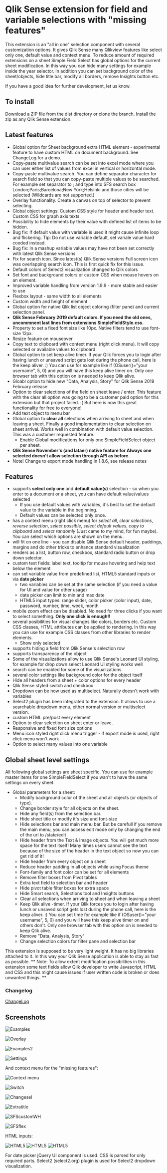 # Qlik Sense extension for field and variable selections with "missing features"

This extension is an "all in one" selection component with several customization options. It gives Qlik Sense many Qlikview features like select only one, default value and context menu.
To reduce amount of required extensions on a sheet Simple Field Select has global options for the current sheet modification. In this way you can hide many settings for example inside the year selector. In addition you can set  background color of the sheet/objects, hide title bar, modify all borders, remove Insights button etc.

If you have a good idea for further development, let us know.

## To install
Download a ZIP file from the dist directory or clone the branch. Install the zip as any Qlik Sense extension.

## Latest features
- Global option for Sheet background extra HTML element - experimental feature to have custom HTML on document background. See ChangeLog for a demo.
- Copy-paste multivalue search can be set into excel mode where you can user either list of values from excel in vertical or horizontal mode.
- Copy-paste multivalue search. You can define separator character for search field so that you can copy-paste multiple values to be searched. For example set separator to ; and type into SFS search box London;Paris;Barcelona;New York;Helsinki and those cities will be selected (Wildcards are not supported.)
- Overlay functionality. Create a canvas on top of selector to prevent selecting.
- Global object settings: Custom CSS style for header and header text. Custom CSS for graph axis texts.
- Possibility to hide elements by their value with defined list of items to be hidden.
- Bug fix: If default value with variable is used it might cause infinite loop and flickering.  Tip: Do not use variable default, set variale value hard coeded instead.
- Bug fix: In a mashup variable values may have not been set correctly with latest Qlik Sense versions
- Fix for search icon. Since latest(s) Qlik Sense versions Full screen icon was overlapping search icon. This is first quick fix for this issue.
- Default colors of Select2 visualization changed to Qlik colors
- Set font and background colors or custom CSS when mouse hovers on an element.
- Improved variable handling from version 1.9.9 - more stable and easier to use
- Flexbox layout - same width to all elements
- Custom width and height of element
- Global option for native Qlik list object coloring (filter pane) and current selection panel.
- **Qlik Sense February 2019 default colors. If you need the old ones, uncommnent last lines from extensions SimpleFieldStyle.css.**
- Property to set a fixed font size like 10px. Native filters tend to use font-size 12px.
- Resize feature on mouseover
- Copy text to clipboard with context menu (right click menu). It will copy selected or available values to clipboard.
- Global option to set keep alive timer. If your Qlik forces you to login after having lunch or unsaved script gets lost during the phone call, here is the keep aliver. :) You can use for example like if (OSuser()="your username", 5, 0) and you will have this keep alive timer on. Only one browser tab with this option on is needed to keep Qlik alive. 
- Gloabl option to hide new "Data, Analysis, Story" for Qlik Sense 2019 February release 
- Option to clear selections of the field on sheet leave / enter. This feature with the clear all option was going to be a customer paid option for this extension but that project failed. :( But here is now this great functionality for free to everyone!
- Add text object to menu bar
- Global option to **clear all** selections when arriving to sheet and when leaving a sheet. Finally a good implementation to clear selection on sheet arrival. Works well in combination with default value selection. This was a customer requested feature.
  - Enable Global modifications for only one SimpleFieldSelect object per sheet.
- **Qlik Sense November's (and lataer) native feature for Always one selected doesn't allow selection through API as before.**
- Note! Change to export mode handling in 1.8.6, see release notes



## Features
- supports **select only one** and **default value(s)** selection - so when you enter to a document or a sheet, you can have default value/values selected
  - If you use default values with variables, it's best to set the default value to the variable in the beginning. 
  - Default values can be selected only once.
- has a context menu (right click menu) for _select all_, _clear selections_, _reverse selection_, _select possible_, _select default values_, _copy to clipboard_ and _select randomly_ (Just came to my mind, for fun maybe). You can select which options are shown on the menu.
- will fit on one line - you can disable Qlik Sense default header, paddings, margins and do other tricks to enhance standard visualization
- renders as a list, button row, checkbox, standard radio button or drop down selector.
- custom text fields: label text, tooltip for mouse hovering and help text below the element
- can set variable value from predefined list, HTML5 standard inputs or via **date picker**
  - two variables can be set at the same selection (if you need a value for UI and value for other usage)
  - date picker can limit to min and max date
  - HTML5 input types: range slider, color picker (color input), date, password, number, time, week, month
- mobile zoom effect can be disabled. No need for three clicks if you want to select something. **Only one click is enough!!**
- several posibilities for visual changes like colors, borders etc. Custom CSS classes, HTML attributes can be applied to rendering. In this way you can use for example CSS classes from other libraries to render elements.
  - Show only selected
- supports hiding a field from Qlik Sense's selection row
- supports transparency of the object
- Some of the visualizations allow to use Qlik Sense's Leonard UI styling, for example for drop down select Leonard UI styling works well
- search can be enabled for some of the visualizations
- several color settings like background color for the object itself
- Hide all headers from a sheet + color options for every header
- Qlik Sense styled switch and checkbox
- Dropdown can be now used as multiselect. Naturally doesn't work with variables
- Select2 plugin has been integrated to the extension. It allows to use a searchable dropdown menu, either normal version or multiselect version.
- custom HTML pre/post every element
- Option to clear selection on sheet enter or leave.
- Responsive and fixed font size options
- Menu icon styled right click menu trigger - if export mode is used, right click menu won't work
- Option to select many values into one variable


## Global sheet level settings
All following global settings are sheet specific. You can use for example master items for one SimpleFieldSelect if you wan't to have the same settings on every sheet.

- Global parameters for a sheet:
  - Modify background color of the sheet and all objects (or objects of type).
  - Change border style for all objects on the sheet.
  - Hide any field(s) from the selection bar.
  - Hide sheet title or modify it's size and font-size
  - Hide selections bar and main menu bar. But be carefull if you remove the main menu, you can access edit mode only by changing the end of the url to /state/edit
  - Hide header from the Text & Image objects. You will get much more space for the text itself! Many times users cannot see the text because of the size of the header in the text object so now you can get rid of it!
  - Hide header from every object on a sheet
  - Reduce header padding in all objects while using Focus theme
  - Font-family and font color can be set for all elements
  - Remove filter boxes from Pivot tables
  - Extra text field to selection bar and header
  - Hide pivot table filter boxes for extra space
  - Hide Smart search, Selections tool and Insights buttons
  - Clear all selections when arriving to sheet and when leaving a sheet
  - Keep Qlik alive -timer. If your Qlik forces you to login after having lunch or unsaved script gets lost during the phone call, here is the keep aliver. :) You can set time for example like if (OSuser()="your username", 5, 0) and you will have this keep alive timer on and others don't. Only one browser tab with this option on is needed to keep Qlik alive.
  - Remove "Data, Analysis, Story"
  - Change selection colors for filter pane and selection bar


This extension is supposed to be very light weight. It has no big libraries attached to it. In this way your Qlik Sense application is able to stay as fast as possible.
** Note: To allow extent modification possibilities in this extension some text fields allow Qlik developer to write Javascript, HTML and CSS and this might cause issues if user written code is broken or does unwanted things. **

### Changelog
[ChangeLog](ChangeLog)

## Screenshots
![Examples](/docs/img/select2demo.PNG?raw=true "Header and Select2 demo" )

![Overlay](/docs/img/CanvasButton.png?raw=true "Overlay and buttons demo" )

![Examples2](/docs/img/SFSdemo.JPG?raw=true "Examples" )

![Settings](/docs/img/SFSselections3.PNG "Visual example" )

And context menu for the "missing features":

![Context menu](/docs/img/contextmenu.PNG "Context menu" )

![Switch](/docs/img/luidemo.png "Switch and checkbox Qlik style" )

![Changesel](/docs/img/SFSselections4.JPG "Change selections default colors" )

![Extratitle](/docs/img/SFSextraTitle.JPG "Extra title text and hide data, analysis and story" )

![SFScustomWH](/docs/img/SFScustomWH.JPG "Custom width and height" )

![SFSflex](/docs/img/SFSflex.JPG "Flexbox" )



HTML inputs:

![HTML5](/docs/img/html5examples.PNG "HTML5 standard inputs" ) ![HTML5](/docs/img/html5examples2.PNG "HTML5 standard inputs" ) ![HTML5](/docs/img/html5Example3.PNG "HTML5 standard inputs" )


For date picker jQuery UI component is used. CSS is parsed for only required parts.
Select2 (select2.org) plugin is used for Select2 dropdown visualization.

